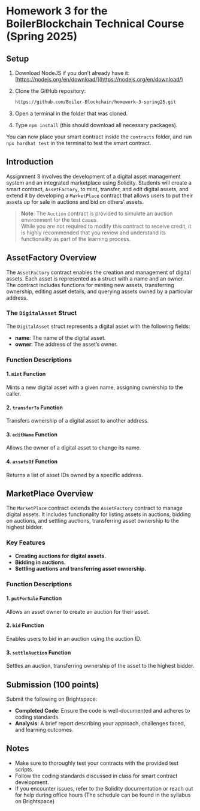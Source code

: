 # Homework 3 for the BoilerBlockchain Technical Course (Spring 2025)

## Setup

1. Download NodeJS if you don’t already have it: [https://nodejs.org/en/download/](https://nodejs.org/en/download/)
2. Clone the GitHub repository:

   ```bash
   https://github.com/Boiler-Blockchain/homework-3-spring25.git
   ```
3. Open a terminal in the folder that was cloned.
4. Type `npm install` (this should download all necessary packages).

You can now place your smart contract inside the `contracts` folder, and run `npx hardhat test` in the terminal to test the smart contract.

## Introduction

Assignment 3 involves the development of a digital asset management system and an integrated marketplace using Solidity. Students will create a smart contract, `AssetFactory`, to mint, transfer, and edit digital assets, and extend it by developing a `MarketPlace` contract that allows users to put their assets up for sale in auctions and bid on others' assets.

> **Note**: The `Auction` contract is provided to simulate an auction environment for the test cases.  
> While you are not required to modify this contract to receive credit, it is highly recommended that you review and understand its functionality as part of the learning process.

## AssetFactory Overview

The `AssetFactory` contract enables the creation and management of digital assets. Each asset is represented as a struct with a name and an owner. The contract includes functions for minting new assets, transferring ownership, editing asset details, and querying assets owned by a particular address.

### The `DigitalAsset` Struct

The `DigitalAsset` struct represents a digital asset with the following fields:
- **name**: The name of the digital asset.
- **owner**: The address of the asset’s owner.

### Function Descriptions

#### 1. `mint` Function
Mints a new digital asset with a given name, assigning ownership to the caller.

#### 2. `transferTo` Function
Transfers ownership of a digital asset to another address.

#### 3. `editName` Function
Allows the owner of a digital asset to change its name.

#### 4. `assetsOf` Function
Returns a list of asset IDs owned by a specific address.

## MarketPlace Overview

The `MarketPlace` contract extends the `AssetFactory` contract to manage digital assets. It includes functionality for listing assets in auctions, bidding on auctions, and settling auctions, transferring asset ownership to the highest bidder.

### Key Features

- **Creating auctions for digital assets.**
- **Bidding in auctions.**
- **Settling auctions and transferring asset ownership.**

### Function Descriptions

#### 1. `putForSale` Function
Allows an asset owner to create an auction for their asset.

#### 2. `bid` Function
Enables users to bid in an auction using the auction ID.

#### 3. `settleAuction` Function
Settles an auction, transferring ownership of the asset to the highest bidder.

## Submission (100 points)

Submit the following on Brightspace:

- **Completed Code**: Ensure the code is well-documented and adheres to coding standards.
- **Analysis**: A brief report describing your approach, challenges faced, and learning outcomes.

## Notes

- Make sure to thoroughly test your contracts with the provided test scripts.
- Follow the coding standards discussed in class for smart contract development.
- If you encounter issues, refer to the Solidity documentation or reach out for help during office hours (The schedule can be found in the syllabus on Brightspace)
